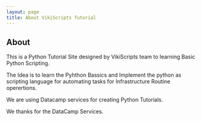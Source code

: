 ```yaml
---
layout: page
title: About VikiScripts Tutorial
---
```

## About

This is a Python Tutorial Site designed by VikiScripts team to learning Basic Python Scripting.  
  
The Idea is to learn the Pyhthon Bassics and Implement the python as scripting language for automating tasks for Infrastructure Routine operertions.

We are using Datacamp services for creating Python Tutorials.  
  

We thanks for the DataCamp Services.





  
    
